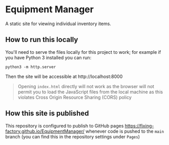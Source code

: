 # Equipment Manager

A static site for viewing individual inventory items.

## How to run this locally

You'll need to serve the files locally for this project to work; for example if you have Python 3 installed you can run:

```
python3 -m http.server
```
Then the site will be accessible at http://localhost:8000

> Opening `index.html` directly will not work as the browser will not permit you to load the JavaScript files from the local machine as this violates Cross Origin Resource Sharing (CORS) policy

## How this site is published

This repository is configured to publish to GitHub pages https://fixing-factory.github.io/EquipmentManager/ whenever code is pushed to the `main` branch (you can find this in the repository settings under `Pages`) 
